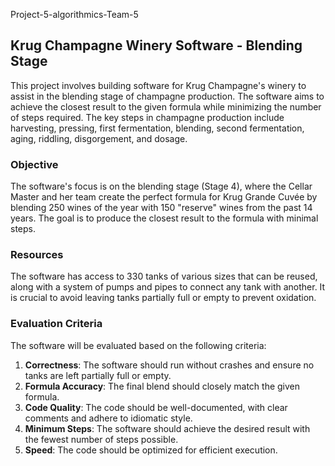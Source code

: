 Project-5-algorithmics-Team-5
## Krug Champagne Winery Software - Blending Stage

This project involves building software for Krug Champagne's winery to assist in the blending stage of champagne production. The software aims to achieve the closest result to the given formula while minimizing the number of steps required. The key steps in champagne production include harvesting, pressing, first fermentation, blending, second fermentation, aging, riddling, disgorgement, and dosage.

### Objective
The software's focus is on the blending stage (Stage 4), where the Cellar Master and her team create the perfect formula for Krug Grande Cuvée by blending 250 wines of the year with 150 "reserve" wines from the past 14 years. The goal is to produce the closest result to the formula with minimal steps.

### Resources
The software has access to 330 tanks of various sizes that can be reused, along with a system of pumps and pipes to connect any tank with another. It is crucial to avoid leaving tanks partially full or empty to prevent oxidation.

### Evaluation Criteria
The software will be evaluated based on the following criteria:

1. **Correctness**: The software should run without crashes and ensure no tanks are left partially full or empty.
2. **Formula Accuracy**: The final blend should closely match the given formula.
3. **Code Quality**: The code should be well-documented, with clear comments and adhere to idiomatic style.
4. **Minimum Steps**: The software should achieve the desired result with the fewest number of steps possible.
5. **Speed**: The code should be optimized for efficient execution.